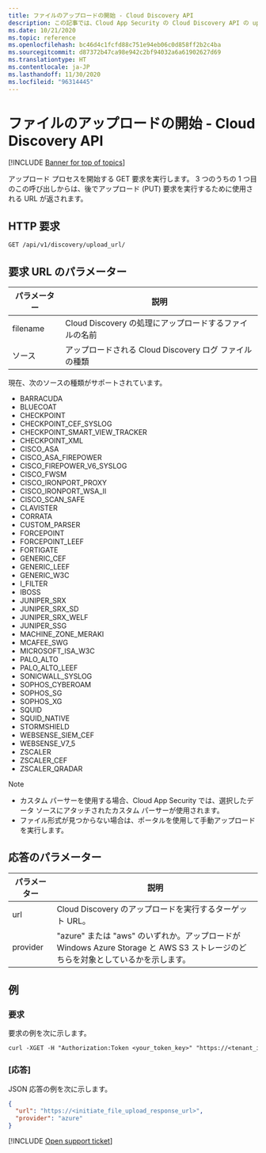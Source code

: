 ```yaml
---
title: ファイルのアップロードの開始 - Cloud Discovery API
description: この記事では、Cloud App Security の Cloud Discovery API の upload_url 要求について説明します。
ms.date: 10/21/2020
ms.topic: reference
ms.openlocfilehash: bc46d4c1fcfd88c751e94eb06c0d858ff2b2c4ba
ms.sourcegitcommit: d87372b47ca98e942c2bf94032a6a61902627d69
ms.translationtype: HT
ms.contentlocale: ja-JP
ms.lasthandoff: 11/30/2020
ms.locfileid: "96314445"
---
```

# <a name="initiate-file-upload---cloud-discovery-api"></a>ファイルのアップロードの開始 - Cloud Discovery API

[!INCLUDE [Banner for top of topics](includes/banner.md)]

アップロード プロセスを開始する GET 要求を実行します。 3 つのうちの 1 つ目のこの呼び出しからは、後でアップロード (PUT) 要求を実行するために使用される URL が返されます。

## <a name="http-request"></a>HTTP 要求

```rest
GET /api/v1/discovery/upload_url/
```

## <a name="request-url-parameters"></a>要求 URL のパラメーター

| パラメーター | 説明 |
| --- |--- |
| filename | Cloud Discovery の処理にアップロードするファイルの名前 |
| ソース | アップロードされる Cloud Discovery ログ ファイルの種類 |

現在、次のソースの種類がサポートされています。

- BARRACUDA
- BLUECOAT
- CHECKPOINT
- CHECKPOINT_CEF_SYSLOG
- CHECKPOINT_SMART_VIEW_TRACKER
- CHECKPOINT_XML
- CISCO_ASA
- CISCO_ASA_FIREPOWER
- CISCO_FIREPOWER_V6_SYSLOG
- CISCO_FWSM
- CISCO_IRONPORT_PROXY
- CISCO_IRONPORT_WSA_II
- CISCO_SCAN_SAFE
- CLAVISTER
- CORRATA
- CUSTOM_PARSER
- FORCEPOINT
- FORCEPOINT_LEEF
- FORTIGATE
- GENERIC_CEF
- GENERIC_LEEF
- GENERIC_W3C
- I_FILTER
- IBOSS
- JUNIPER_SRX
- JUNIPER_SRX_SD
- JUNIPER_SRX_WELF
- JUNIPER_SSG
- MACHINE_ZONE_MERAKI
- MCAFEE_SWG
- MICROSOFT_ISA_W3C
- PALO_ALTO
- PALO_ALTO_LEEF
- SONICWALL_SYSLOG
- SOPHOS_CYBEROAM
- SOPHOS_SG
- SOPHOS_XG
- SQUID
- SQUID_NATIVE
- STORMSHIELD
- WEBSENSE_SIEM_CEF
- WEBSENSE_V7_5
- ZSCALER
- ZSCALER_CEF
- ZSCALER_QRADAR

> [!NOTE]
>
> - カスタム パーサーを使用する場合、Cloud App Security では、選択したデータ ソースにアタッチされたカスタム パーサーが使用されます。
> - ファイル形式が見つからない場合は、ポータルを使用して手動アップロードを実行します。

## <a name="response-parameters"></a>応答のパラメーター

| パラメーター | 説明 |
| --- | --- |
| url | Cloud Discovery のアップロードを実行するターゲット URL。 |
| provider | "azure" または "aws" のいずれか。アップロードが Windows Azure Storage と AWS S3 ストレージのどちらを対象としているかを示します。 |

## <a name="example"></a>例

### <a name="request"></a>要求

要求の例を次に示します。

```rest
curl -XGET -H "Authorization:Token <your_token_key>" "https://<tenant_id>.<tenant_region>.contoso.com/api/v1/discovery/upload_url/?filename=my_discovery_file.txt&source=LOG_3COM"
```

### <a name="response"></a>[応答]

JSON 応答の例を次に示します。

```json
{
  "url": "https://<initiate_file_upload_response_url>",
  "provider": "azure"
}
```

[!INCLUDE [Open support ticket](includes/support.md)]
